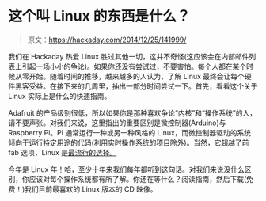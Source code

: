 # 这个叫 Linux 的东西是什么？

> 原文：<https://hackaday.com/2014/12/25/141999/>

我们在 Hackaday 热爱 Linux 胜过其他一切，这并不奇怪(这应该会在内部邮件列表上引起一场小小的争论)。如果你还没有尝试过，不要害怕。每个人都在某个时候从零开始。随着时间的推移，越来越多的人认为，了解 Linux 最终会让每个硬件黑客受益。在接下来的几周里，抽出一部分时间尝试一下。首先，看看这个关于 Linux 实际上是什么的快速指南。

Adafruit 的产品级别很低，所以如果你是那种喜欢争论“内核”和“操作系统”的人，请不要声张。对我们来说，这里指出的重要区别是微控制器(Arduino)与 Raspberry Pi。Pi 通常运行一种或另一种风格的 Linux，而微控制器驱动的系统倾向于运行特定用途的代码(利用实时操作系统的项目除外)。当然，它超越了前 fab 选项，Linux 是[最流行的选择。](http://hackaday.com/2013/11/21/making-the-worst-linux-pc-useful/)

今年是 Linux 年！哈，至少十年来我们每年都听到这句话。对我们来说没什么区别，你应该对每个操作系统都有所了解。你还在等什么？阅读指南，然后下载(免费！)我们目前最喜欢的 Linux 版本的 CD 映像。